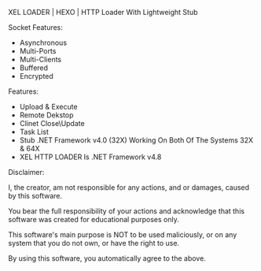 XEL LOADER | HEXO | HTTP Loader With Lightweight Stub

Socket Features:

- Asynchronous
- Multi-Ports
- Multi-Clients
- Buffered
- Encrypted

Features:

- Upload & Execute
- Remote Dekstop
- Clinet Close\Update
- Task List
- Stub .NET Framework v4.0 (32X) Working On Both Of The Systems 32X & 64X
- XEL HTTP LOADER Is .NET Framework v4.8

Disclaimer:

I, the creator, am not responsible for any actions, and or damages, caused by this software.

You bear the full responsibility of your actions and acknowledge that this software was created for educational purposes only.

This software's main purpose is NOT to be used maliciously, or on any system that you do not own, or have the right to use.

By using this software, you automatically agree to the above.